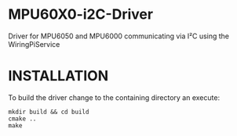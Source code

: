 MPU60X0-i2C-Driver
==================

Driver for MPU6050 and MPU6000 communicating via I²C using the WiringPiService 



INSTALLATION
==================

To build the driver change to the containing directory an execute:

	mkdir build && cd build
	cmake ..
	make
